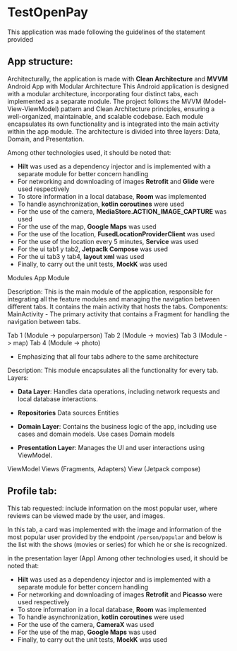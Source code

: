 # TestOpenPay

This application was made following the guidelines of the statement provided



## App structure:

Architecturally, the application is made with **Clean Architecture** and **MVVM** 
Android App with Modular Architecture
This Android application is designed with a modular architecture, incorporating four distinct tabs, each implemented as a separate module. The project follows the MVVM (Model-View-ViewModel) pattern and Clean Architecture principles, ensuring a well-organized, maintainable, and scalable codebase. Each module encapsulates its own functionality and is integrated into the main activity within the app module. The architecture is divided into three layers: Data, Domain, and Presentation.

Among other technologies used, it should be noted that:
- **Hilt** was used as a dependency injector and is implemented with a separate module for better concern handling
- For networking and downloading of images **Retrofit** and **Glide** were used respectively
- To store information in a local database, **Room** was implemented
- To handle asynchronization, **kotlin coroutines** were used
- For the use of the camera, **MediaStore.ACTION_IMAGE_CAPTURE** was used
- For the use of the map, **Google Maps** was used
- For the use of the location, **FusedLocationProviderClient** was used
- For the use of the location every 5 minutes, **Service** was used
- For the ui tab1 y tab2, **Jetpaclk Compose** was used
- For the ui tab3 y tab4, **layout xml** was used
- Finally, to carry out the unit tests, **MockK** was used

Modules
App Module

Description: This is the main module of the application, responsible for integrating all the feature modules and managing the navigation between different tabs. It contains the main activity that hosts the tabs.
Components:
MainActivity - The primary activity that contains a Fragment for handling the navigation between tabs.

Tab 1 (Module -> popularperson)
Tab 2 (Module -> movies)
Tab 3 (Module -> map)
Tab 4 (Module -> photo)

- Emphasizing that all four tabs adhere to the same architecture

Description: This module encapsulates all the functionality for every tab.
Layers:

- **Data Layer**: Handles data operations, including network requests and local database interactions.

- **Repositories**
Data sources
Entities

- **Domain Layer**: Contains the business logic of the app, including use cases and domain models.
Use cases
Domain models

- **Presentation Layer**: Manages the UI and user interactions using ViewModel.

ViewModel
Views (Fragments, Adapters)
View (Jetpack compose)

## Profile tab:
This tab requested: include information on the most popular user, where reviews can be viewed made by the user, and images.

In this tab, a card was implemented with the image and information of the most popular user provided by the endpoint `/person/popular` 
and below is the list with the shows (movies or series) for which he or she is recognized.





in the presentation layer (App)
Among other technologies used, it should be noted that:
- **Hilt** was used as a dependency injector and is implemented with a separate module for better concern handling
- For networking and downloading of images **Retrofit** and **Picasso** were used respectively
- To store information in a local database, **Room** was implemented
- To handle asynchronization, **kotlin coroutines** were used
- For the use of the camera, **CameraX** was used
- For the use of the map, **Google Maps** was used
- Finally, to carry out the unit tests, **MockK** was used
